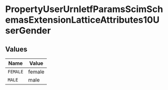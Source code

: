 # PropertyUserUrnIetfParamsScimSchemasExtensionLatticeAttributes10UserGender


## Values

| Name     | Value    |
| -------- | -------- |
| `FEMALE` | female   |
| `MALE`   | male     |
